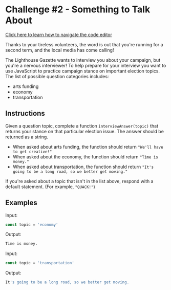 # Challenge #2 - Something to Talk About

[Click here to learn how to navigate the code editor](https://vimeo.com/370123343)

Thanks to your tireless volunteers, the word is out that you're running for a second term, and the local media has come calling!

The Lighthouse Gazette wants to interview you about your campaign, but you're a nervous interviewer! To help prepare for your interview you want to use JavaScript to practice campaign stance on important election topics. The list of possible question categories includes:

- arts funding
- economy
- transportation

## Instructions

Given a question topic, complete a function `interviewAnswer(topic)` that returns your stance on that particular election issue. The answer should be returned as a string.

- When asked about arts funding, the function should return `"We'll have to get creative!"`
- When asked about the economy, the function should return `"Time is money."`
- When asked about transportation, the function should return `"It's going to be a long road, so we better get moving."`

If you're asked about a topic that isn't in the list above, respond with a default statement. (For example, `"QUACK!"`)

## Examples

Input:

```javascript
const topic = 'economy'
```

Output:

```bash
Time is money.
```

Input:

```javascript
const topic = 'transportation'
```

Output:

```bash
It's going to be a long road, so we better get moving.
```
